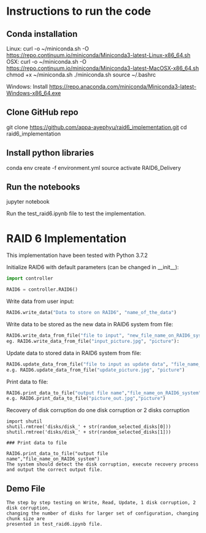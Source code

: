 # Instructions to run the code
   ## Conda installation
   Linux:
   curl -o ~/miniconda.sh -O https://repo.continuum.io/miniconda/Miniconda3-latest-Linux-x86_64.sh 
   OSX:
   curl -o ~/miniconda.sh -O https://repo.continuum.io/miniconda/Miniconda3-latest-MacOSX-x86_64.sh 
   chmod +x ~/miniconda.sh
   ./miniconda.sh
   source ~/.bashrc
   
   Windows:
   Install https://repo.anaconda.com/miniconda/Miniconda3-latest-Windows-x86_64.exe 

   ## Clone GitHub repo
   git clone https://github.com/appa-ayephyu/raid6_implementation.git
   cd raid6_implementation

   ## Install python libraries
   conda env create -f environment.yml
   source activate RAID6_Delivery

   ## Run the notebooks
   jupyter notebook
   
   Run the test_raid6.ipynb file to test the implementation.
   
# RAID 6 Implementation
This implementation have been tested with Python 3.7.2

Initialize RAID6 with default parameters (can be changed in \_\_init__):
```python
import controller

RAID6 = controller.RAID6()
```

Write data from user input:
```python
RAID6.write_data("Data to store on RAID6", "name_of_the_data")
```

Write data to be stored as the new data in RAID6 system from file:
```python
RAID6.write_data_from_file("file to input", "new_file_name_on_RAID6_system")
eg. RAID6.write_data_from_file("input_picture.jpg", "picture"):
```

Update data to stored data in RAID6 system from file:
```python
RAID6.update_data_from_file("file to input as update data", "file_name_on_RAID6_system")
e.g. RAID6.update_data_from_file("update_picture.jpg", "picture")
```

Print data to file:
```python
RAID6.print_data_to_file("output file name","file_name_on_RAID6_system")
e.g. RAID6.print_data_to_file("picture_out.jpg","picture")
```

Recovery of disk corruption
do one disk corruption or 2 disks corruption
```
import shutil
shutil.rmtree('disks/disk_' + str(random_selected_disks[0]))
shutil.rmtree('disks/disk_' + str(random_selected_disks[1]))

### Print data to file

RAID6.print_data_to_file("output file name","file_name_on_RAID6_system")
The system should detect the disk corruption, execute recovery process and output the correct output file.
```

## Demo File
```
The step by step testing on Write, Read, Update, 1 disk corruption, 2 disk corruption, 
changing the number of disks for larger set of configuration, changing chunk size are 
presented in test_raid6.ipynb file.
```
